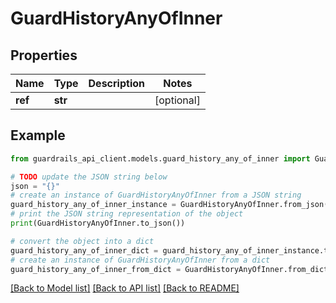 # GuardHistoryAnyOfInner


## Properties

Name | Type | Description | Notes
------------ | ------------- | ------------- | -------------
**ref** | **str** |  | [optional] 

## Example

```python
from guardrails_api_client.models.guard_history_any_of_inner import GuardHistoryAnyOfInner

# TODO update the JSON string below
json = "{}"
# create an instance of GuardHistoryAnyOfInner from a JSON string
guard_history_any_of_inner_instance = GuardHistoryAnyOfInner.from_json(json)
# print the JSON string representation of the object
print(GuardHistoryAnyOfInner.to_json())

# convert the object into a dict
guard_history_any_of_inner_dict = guard_history_any_of_inner_instance.to_dict()
# create an instance of GuardHistoryAnyOfInner from a dict
guard_history_any_of_inner_from_dict = GuardHistoryAnyOfInner.from_dict(guard_history_any_of_inner_dict)
```
[[Back to Model list]](../README.md#documentation-for-models) [[Back to API list]](../README.md#documentation-for-api-endpoints) [[Back to README]](../README.md)


